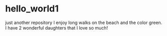 # hello_world1
just another repository
I enjoy long walks on the beach and the color green.
I have 2 wonderful daughters that I love so much!

